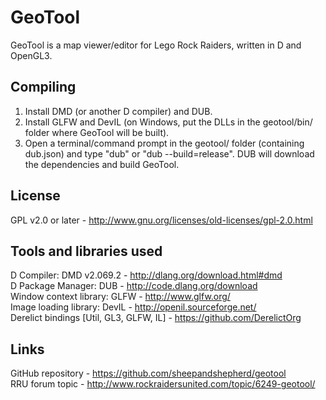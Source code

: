 GeoTool
=======
GeoTool is a map viewer/editor for Lego Rock Raiders, written in D and OpenGL3.

Compiling
---------
1. Install DMD (or another D compiler) and DUB.
2. Install GLFW and DevIL (on Windows, put the DLLs in the geotool/bin/ folder where GeoTool will be built).
3. Open a terminal/command prompt in the geotool/ folder (containing dub.json) and type "dub" or "dub --build=release". DUB will download the dependencies and build GeoTool.

License
-------
GPL v2.0 or later - <http://www.gnu.org/licenses/old-licenses/gpl-2.0.html>

Tools and libraries used
------------------------
D Compiler: DMD v2.069.2 - <http://dlang.org/download.html#dmd>  
D Package Manager: DUB - <http://code.dlang.org/download>  
Window context library: GLFW - <http://www.glfw.org/>  
Image loading library: DevIL - <http://openil.sourceforge.net/>  
Derelict bindings [Util, GL3, GLFW, IL] - <https://github.com/DerelictOrg>  

Links
-----
GitHub repository - <https://github.com/sheepandshepherd/geotool>  
RRU forum topic - <http://www.rockraidersunited.com/topic/6249-geotool/>  